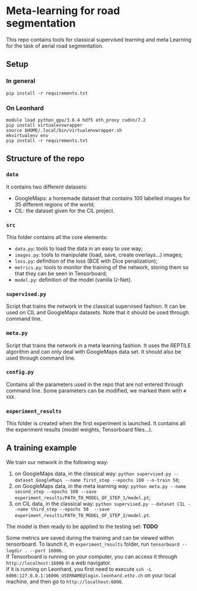 # Meta-learning for road segmentation

This repo contains tools for classical supervised learning and meta Learning for the task of aerial road segmentation.

## Setup

### In general 
`pip install -r requirements.txt`

### On Leonhard

`module load python_gpu/3.6.4 hdf5 eth_proxy cudnn/7.2`<br/>
`pip install virtualenvwrapper`<br/>
`source $HOME/.local/bin/virtualenvwrapper.sh`<br/>
`mkvirtualenv env`<br/>
`pip install -r requirements.txt`


## Structure of the repo

### `data`

It contains two different datasets:
- GoogleMaps: a homemade dataset that contains 100 labelled images for 35 different regions of the world;
- CIL: the dataset given for the CIL project.

### `src`

This folder contains all the core elements:
- `data.py`: tools to load the data in an easy to use way;
- `images.py`: tools to manipulate (load, save, create overlays...) images;
- `loss.py`: definition of the loss (BCE with Dice penalization);
- `metrics.py`: tools to monitor the training of the network, storing them so that they can be seen in Tensorboard;
- `model.py`: definition of the model (vanilla U-Net).

### `supervised.py`

Script that trains the network in the classical supervised fashion. It can be used on CIL and GoogleMaps datasets. Note that it should be used through command line.

### `meta.py`

Script that trains the network in a meta learning fashion. It uses the REPTILE algorithm and can only deal with GoogleMaps data set. It should also be used through command line.

### `config.py`

Contains all the parameters used in the repo that are not entered through command line. Some parameters can be modified, we marked them with `# XXX`.

### `experiment_results`

This folder is created when the first experiment is launched. It contains all the experiment results (model weights, Tensorboard files...).


## A training example

We train our network in the following way:
1. on GoogleMaps data, in the classical way: `python supervised.py --dataset GoogleMaps --name first_step --epochs 100 --n-train 50`;
2. on GoogleMaps data, in the meta learning way: `python meta.py --name second_step --epochs 100 --save experiment_results/PATH_TO_MODEL_OF_STEP_1/model.pt`;
3. on CIL data, in the classical way: `python supervised.py --dataset CIL --name third_step --epochs 50  --save experiment_results/PATH_TO_MODEL_OF_STEP_2/model.pt`.

The model is then ready to be applied to the testing set: **TODO**

Some metrics are saved during the training and can be viewed within tensorboard. To launch it, in `experiment_results` folder, run `tensorboard --logdir . --port 16006`. <br/>
If Tensorboard is running on your computer, you can access it through `http://localhost:16006` in a web navigator. <br/>
If it is running on Leonhard, you first need to execute `ssh -L 6006:127.0.0.1:16006 USERNAME@login.leonhard.ethz.ch` on your local machine, and then go to `http://localhost:6006`.

